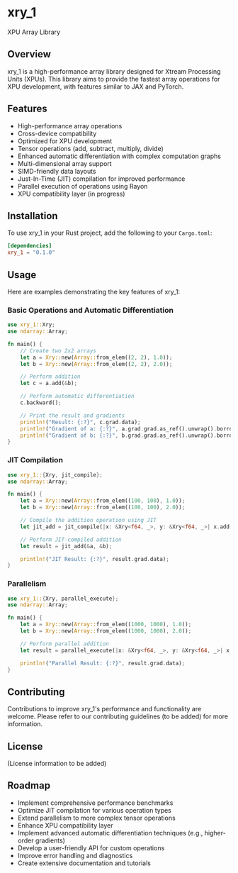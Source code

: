 # xry_1
XPU Array Library

## Overview
xry_1 is a high-performance array library designed for Xtream Processing Units (XPUs). This library aims to provide the fastest array operations for XPU development, with features similar to JAX and PyTorch.

## Features
- High-performance array operations
- Cross-device compatibility
- Optimized for XPU development
- Tensor operations (add, subtract, multiply, divide)
- Enhanced automatic differentiation with complex computation graphs
- Multi-dimensional array support
- SIMD-friendly data layouts
- Just-In-Time (JIT) compilation for improved performance
- Parallel execution of operations using Rayon
- XPU compatibility layer (in progress)

## Installation
To use xry_1 in your Rust project, add the following to your `Cargo.toml`:

```toml
[dependencies]
xry_1 = "0.1.0"
```

## Usage
Here are examples demonstrating the key features of xry_1:

### Basic Operations and Automatic Differentiation

```rust
use xry_1::Xry;
use ndarray::Array;

fn main() {
    // Create two 2x2 arrays
    let a = Xry::new(Array::from_elem((2, 2), 1.0));
    let b = Xry::new(Array::from_elem((2, 2), 2.0));

    // Perform addition
    let c = a.add(&b);

    // Perform automatic differentiation
    c.backward();

    // Print the result and gradients
    println!("Result: {:?}", c.grad.data);
    println!("Gradient of a: {:?}", a.grad.grad.as_ref().unwrap().borrow());
    println!("Gradient of b: {:?}", b.grad.grad.as_ref().unwrap().borrow());
}
```

### JIT Compilation

```rust
use xry_1::{Xry, jit_compile};
use ndarray::Array;

fn main() {
    let a = Xry::new(Array::from_elem((100, 100), 1.0));
    let b = Xry::new(Array::from_elem((100, 100), 2.0));

    // Compile the addition operation using JIT
    let jit_add = jit_compile(|x: &Xry<f64, _>, y: &Xry<f64, _>| x.add(y));

    // Perform JIT-compiled addition
    let result = jit_add(&a, &b);

    println!("JIT Result: {:?}", result.grad.data);
}
```

### Parallelism

```rust
use xry_1::{Xry, parallel_execute};
use ndarray::Array;

fn main() {
    let a = Xry::new(Array::from_elem((1000, 1000), 1.0));
    let b = Xry::new(Array::from_elem((1000, 1000), 2.0));

    // Perform parallel addition
    let result = parallel_execute(|x: &Xry<f64, _>, y: &Xry<f64, _>| x.add(y), &a, &b);

    println!("Parallel Result: {:?}", result.grad.data);
}
```

## Contributing
Contributions to improve xry_1's performance and functionality are welcome. Please refer to our contributing guidelines (to be added) for more information.

## License
(License information to be added)

## Roadmap
- Implement comprehensive performance benchmarks
- Optimize JIT compilation for various operation types
- Extend parallelism to more complex tensor operations
- Enhance XPU compatibility layer
- Implement advanced automatic differentiation techniques (e.g., higher-order gradients)
- Develop a user-friendly API for custom operations
- Improve error handling and diagnostics
- Create extensive documentation and tutorials
